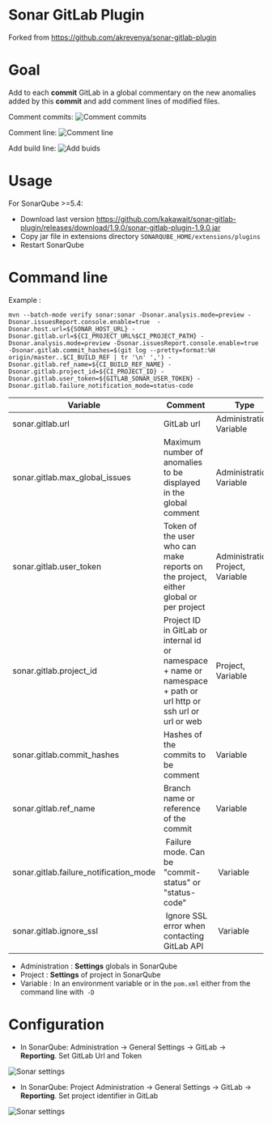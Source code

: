 Sonar GitLab Plugin
===================

Forked from https://github.com/akrevenya/sonar-gitlab-plugin

# Goal

Add to each **commit** GitLab in a global commentary on the new anomalies added by this **commit** and add comment lines of modified files.

Comment commits:
![Comment commits](doc/comment_commits.jpg)

Comment line:
![Comment line](doc/comment_line.jpg)

Add build line:
![Add buids](doc/builds.jpg)

# Usage

For SonarQube >=5.4:

- Download last version https://github.com/kakawait/sonar-gitlab-plugin/releases/download/1.9.0/sonar-gitlab-plugin-1.9.0.jar
- Copy jar file in extensions directory `SONARQUBE_HOME/extensions/plugins`
- Restart SonarQube

# Command line

Example :

``` shell
mvn --batch-mode verify sonar:sonar -Dsonar.analysis.mode=preview -Dsonar.issuesReport.console.enable=true  -Dsonar.host.url=${SONAR_HOST_URL} -Dsonar.gitlab.url=${CI_PROJECT_URL%$CI_PROJECT_PATH} -Dsonar.analysis.mode=preview -Dsonar.issuesReport.console.enable=true -Dsonar.gitlab.commit_hashes=$(git log --pretty=format:%H origin/master..$CI_BUILD_REF | tr '\n' ',') -Dsonar.gitlab.ref_name=${CI_BUILD_REF_NAME} -Dsonar.gitlab.project_id=${CI_PROJECT_ID} -Dsonar.gitlab.user_token=${GITLAB_SONAR_USER_TOKEN} -Dsonar.gitlab.failure_notification_mode=status-code 
```

| Variable | Comment | Type |
| -------- | ----------- | ---- |
| sonar.gitlab.url | GitLab url | Administration, Variable |
| sonar.gitlab.max_global_issues | Maximum number of anomalies to be displayed in the global comment |  Administration, Variable |
| sonar.gitlab.user_token | Token of the user who can make reports on the project, either global or per project |  Administration, Project, Variable |
| sonar.gitlab.project_id | Project ID in GitLab or internal id or namespace + name or namespace + path or url http or ssh url or url or web | Project, Variable |
| sonar.gitlab.commit_hashes | Hashes of the commits to be comment | Variable |
| sonar.gitlab.ref_name | Branch name or reference of the commit | Variable |
| sonar.gitlab.failure_notification_mode | Failure mode. Can be "commit-status" or "status-code" | Variable |
| sonar.gitlab.ignore_ssl | Ignore SSL error when contacting GitLab API | Variable |

- Administration : **Settings** globals in SonarQube
- Project : **Settings** of project in SonarQube
- Variable : In an environment variable or in the `pom.xml` either from the command line with` -D`

# Configuration

- In SonarQube: Administration -> General Settings -> GitLab -> **Reporting**. Set GitLab Url and Token

![Sonar settings](doc/sonar_settings.jpg)

- In SonarQube: Project Administration -> General Settings -> GitLab -> **Reporting**. Set project identifier in GitLab

![Sonar settings](doc/sonar_project_settings.jpg)
